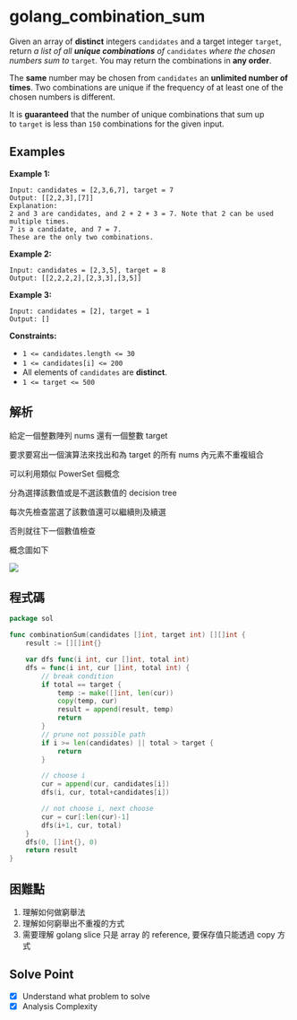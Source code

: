 # golang_combination_sum

Given an array of **distinct** integers `candidates` and a target integer `target`, return *a list of all **unique combinations** of* `candidates` *where the chosen numbers sum to* `target`*.* You may return the combinations in **any order**.

The **same** number may be chosen from `candidates` an **unlimited number of times**. Two combinations are unique if the frequency of at least one of the chosen numbers is different.

It is **guaranteed** that the number of unique combinations that sum up to `target` is less than `150` combinations for the given input.

## Examples

**Example 1:**

```
Input: candidates = [2,3,6,7], target = 7
Output: [[2,2,3],[7]]
Explanation:
2 and 3 are candidates, and 2 + 2 + 3 = 7. Note that 2 can be used multiple times.
7 is a candidate, and 7 = 7.
These are the only two combinations.

```

**Example 2:**

```
Input: candidates = [2,3,5], target = 8
Output: [[2,2,2,2],[2,3,3],[3,5]]

```

**Example 3:**

```
Input: candidates = [2], target = 1
Output: []

```

**Constraints:**

- `1 <= candidates.length <= 30`
- `1 <= candidates[i] <= 200`
- All elements of `candidates` are **distinct**.
- `1 <= target <= 500`

## 解析

給定一個整數陣列 nums 還有一個整數 target 

要求要寫出一個演算法來找出和為 target 的所有 nums 內元素不重複組合

可以利用類似 PowerSet 個概念

分為選擇該數值或是不選該數值的 decision tree

每次先檢查當選了該數值還可以繼續則及續選

否則就往下一個數值檢查

概念圖如下

![](https://i.imgur.com/dtvXlz9.png)

## 程式碼
```go
package sol

func combinationSum(candidates []int, target int) [][]int {
	result := [][]int{}

	var dfs func(i int, cur []int, total int)
	dfs = func(i int, cur []int, total int) {
		// break condition
		if total == target {
			temp := make([]int, len(cur))
			copy(temp, cur)
			result = append(result, temp)
			return
		}
		// prune not possible path
		if i >= len(candidates) || total > target {
			return
		}

		// choose i
		cur = append(cur, candidates[i])
		dfs(i, cur, total+candidates[i])

		// not choose i, next choose
		cur = cur[:len(cur)-1]
		dfs(i+1, cur, total)
	}
	dfs(0, []int{}, 0)
	return result
}

```
## 困難點

1. 理解如何做窮舉法
2. 理解如何窮舉出不重複的方式
3. 需要理解 golang slice 只是 array 的 reference, 要保存值只能透過 copy 方式

## Solve Point

- [x]  Understand what problem to solve
- [x]  Analysis Complexity